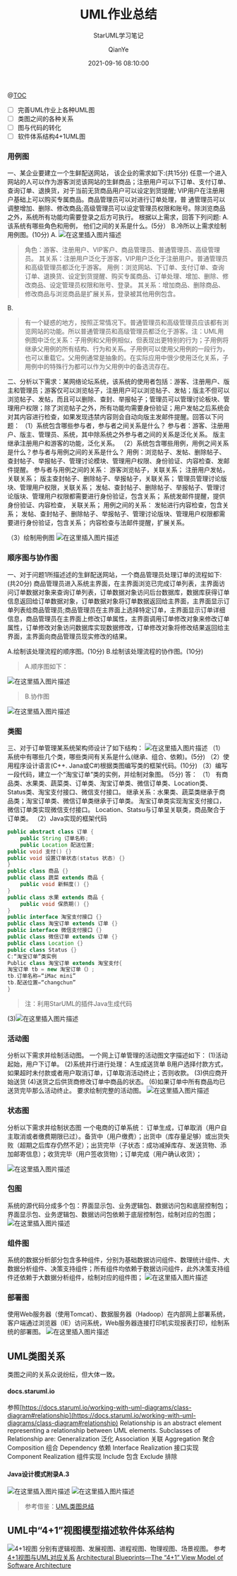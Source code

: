 ﻿---
layout:     post
title:      "UML作业总结"
subtitle:   "StarUML学习笔记"
date:       2021-09-16 08:10:00
author:     "QianYe"

tags:
- StarUML
---

@[TOC](UML作业)

 - [ ] 完善UML作业上各种UML图
 - [ ] 类图之间的各种关系
 - [ ] 图与代码的转化
 - [ ] 软件体系结构4+1UML图

### 用例图
一、某企业要建立一个生鲜配送网站，
该企业的需求如下:(共15分)
任意一个进入网站的人可以作为游客浏览该网站的生鲜商品；注册用户可以下订单、支付订单、查询订单、退换货，对于当前无货商品用户可以设定到货提醒; VIP用户在注册用户基础上可以购买专属商品。商品管理员可以对进行订单处理，普
通管理员可以调整增加、删除、修改商品;高级管理员可以设定管理员权限和账号。除浏览商品之外，系统所有功能均需要登录之后方可执行。
根据以上需求，回答下列问题:
A.该系统有哪些角色和用例， 他们之间的关系是什么。(5分）
B.冷所以上需求绘制用例图。(10分)
A.
![在这里插入图片描述](https://img-blog.csdnimg.cn/20201210215535575.png?x-oss-process=image/watermark,type_ZmFuZ3poZW5naGVpdGk,shadow_10,text_aHR0cHM6Ly9ibG9nLmNzZG4ubmV0L3dlaXhpbl80NDIyOTI0Mw==,size_16,color_FFFFFF,t_70#pic_center)

> 角色：游客、注册用户、VIP客户、商品管理员、普通管理员、高级管理员。
> 其关系：注册用户泛化于游客，VIP用户泛化于注册用户。普通管理员和高级管理员都泛化于游客。
> 用例：浏览网站、下订单、支付订单、查询订单、退换货、设定到货提醒、购买专属商品、订单处理、增加、删除、修改商品、设定管理员权限和账号、登录。
> 其关系：增加商品、删除商品、修改商品与浏览商品是扩展关系，登录被其他用例包含。

B.

> 有一个疑惑的地方，按照正常情况下。普通管理员和高级管理员应该都有浏览网站的功能。所以普通管理员和高级管理员都泛化于游客。注：UML用例图中泛化关系：子用例和父用例相似，但表现出更特别的行为；子用例将继承父用例的所有结构、行为和关系。子用例可以使用父用例的一段行为，也可以重载它。父用例通常是抽象的。在实际应用中很少使用泛化关系，子用例中的特殊行为都可以作为父用例中的备选流存在。


二、分析以下需求：某网络论坛系统，该系统的使用者包括：游客、注册用户、版主和管理员；游客仅可以浏览帖子，注册用户可以浏览帖子、发帖；版主不但可以浏览帖子、发帖，而且可以删除、查封、举报帖子；管理员可以管理讨论板块、管理用户权限；除了浏览帖子之外，所有功能均需要身份验证；用户发帖之后系统会对其内容进行检查，如果发现违禁内容则会自动向版主发邮件提醒。回答以下问题：
（1）系统包含哪些参与者，参与者之间关系是什么？
参与者：游客、注册用户、版主、管理员、系统，其中除系统之外参与者之间的关系是泛化关系。      版主继承注册用户和游客的功能，泛化关系。
（2）系统包含哪些用例，用例之间关系是什么？参与者与用例之间的关系是什么？
     用例：浏览帖子、发帖、删除帖子、查封帖子、举报帖子、管理讨论模块、管理用户权限、身份验证、内容检查、发邮件提醒。
     参与者与用例之间的关系：
      游客浏览帖子，关联关系；
      注册用户发帖，关联关系；
      版主查封帖子、删除帖子、举报帖子，关联关系；
      管理员管理讨论版块、管理用户权限，关联关系；
      发帖、查封帖子、删除帖子、举报帖子、管理讨论版块、管理用户权限都需要进行身份验证，包含关系；
      系统发邮件提醒，提供身份验证、内容检查， 关联关系；
用例之间的关系：
      发帖进行内容检查，包含关系；
      发帖、查封帖子、删除帖子、举报帖子、管理讨论版块、管理用户权限都需要进行身份验证，包含关系；
      内容检查与法邮件提醒，扩展关系。
      
（3）绘制用例图
![在这里插入图片描述](https://img-blog.csdnimg.cn/20201217233013238.png?x-oss-process=image/watermark,type_ZmFuZ3poZW5naGVpdGk,shadow_10,text_aHR0cHM6Ly9ibG9nLmNzZG4ubmV0L3dlaXhpbl80NDIyOTI0Mw==,size_16,color_FFFFFF,t_70#pic_center)


### 顺序图与协作图
一、对于问题1所描述述的生鲜配送网站，一个商品管理员处理订单的流程如下:(共20分)
商品管理员进入系统主界面，在主界面浏览已完成订单列表，主界面访问订单数据对象来查询订单列表，订单数据对象访问后台数据库，数据库获得订单信息返回给订单数据对象，订单数据对象将订单数据返回给主界面，主界面显示订单列表给商品管理员;商品管理员在主界面上选择特定订单，主界面显示订单详细信息，商品管理员在主界面上修改订单属性，主界面调用订单修改对象来修改订单属性，订单修改对象访问数据库实现数据修改，订单修改对象将修改结果返回给主界面，主界面向商品管理员现实修改的结果。

A.绘制该处理流程的顺序图。(10分)
B.绘制该处理流程的协作图。(10分)

> A.顺序图如下：

![在这里插入图片描述](https://img-blog.csdnimg.cn/20201210213203428.png?x-oss-process=image/watermark,type_ZmFuZ3poZW5naGVpdGk,shadow_10,text_aHR0cHM6Ly9ibG9nLmNzZG4ubmV0L3dlaXhpbl80NDIyOTI0Mw==,size_16,color_FFFFFF,t_70#pic_center)

> B.协作图

![在这里插入图片描述](https://img-blog.csdnimg.cn/20201210223822319.png?x-oss-process=image/watermark,type_ZmFuZ3poZW5naGVpdGk,shadow_10,text_aHR0cHM6Ly9ibG9nLmNzZG4ubmV0L3dlaXhpbl80NDIyOTI0Mw==,size_16,color_FFFFFF,t_70#pic_center)


### 类图
三、对于订单管理某系统架构师设计了如下结构：
![在这里插入图片描述](https://img-blog.csdnimg.cn/20201120205617765.png?x-oss-process=image/watermark,type_ZmFuZ3poZW5naGVpdGk,shadow_10,text_aHR0cHM6Ly9ibG9nLmNzZG4ubmV0L3dlaXhpbl80NDIyOTI0Mw==,size_16,color_FFFFFF,t_70#pic_center)
（1）系统中有哪些几个类，哪些类间有关系是什么(继承、组合、依赖)。(5分)
（2）使用程序设计语言(C++. Jana或C#)根据类图编写类的框架代码。(10分)
（3）编写一段代码，建立一个“淘宝订单”类的实例，并绘制对象图。 (5分)
答：
（1）
有商品类、水果类、蔬菜类、订单类、淘宝订单类、微信订单类、Location类、Status类、淘宝支付接口、微信支付接口。
继承关系：水果类、蔬菜类继承于商品类；淘宝订单类、微信订单类继承于订单类。
淘宝订单类实现淘宝支付接口，微信订单类实现微信支付接口。
Location、Statsu与订单呈关联类，商品聚合于订单类。
（2）Java实现的框架代码
```java
public abstract class 订单 {
    public String 订单名称;
    public Location 配送位置;
public void 支付() {}
public void 设置订单状态(status 状态) {}
}
public class 商品 {}
public class 蔬菜 extends 商品 {
    public void 新鲜度() {}
}
public class 水果 extends 商品 {
    public void 保质期() {}
}
public interface 淘宝支付接口 {}
public class 淘宝订单 extends 订单 {}
public interface 微信支付接口 {}
public class 微信订单 extends 订单 {}
public class Location {}
public class Status {}
C:“淘宝订单”类实例
Public class 淘宝订单 extends 淘宝支付{
淘宝订单 tb = new 淘宝订单（）;
tb.订单名称=“iMac mini”
tb.配送位置=“changchun”
}
```

> 注：利用StarUML的插件Java生成代码

(3)![在这里插入图片描述](https://img-blog.csdnimg.cn/20201120211644664.png?x-oss-process=image/watermark,type_ZmFuZ3poZW5naGVpdGk,shadow_10,text_aHR0cHM6Ly9ibG9nLmNzZG4ubmV0L3dlaXhpbl80NDIyOTI0Mw==,size_16,color_FFFFFF,t_70#pic_center)
### 活动图
分析以下需求并绘制活动图。
一个网上订单管理的活动图文字描述如下：
(1)活动起始，用户下订单。
(2)系统并行进行处理： A生成送货单 B用户选择付款方式，如果超时未付款或者用户取消订单，订单取消活动终止；否则收款。
(3)供应商开始送货
(4)送货之后供货商修改订单中商品的状态。
(6)如果订单中所有商品均已送货完毕那么活动终止。
要求绘制完整的活动图。
![在这里插入图片描述](https://img-blog.csdnimg.cn/20201213221248649.png?x-oss-process=image/watermark,type_ZmFuZ3poZW5naGVpdGk,shadow_10,text_aHR0cHM6Ly9ibG9nLmNzZG4ubmV0L3dlaXhpbl80NDIyOTI0Mw==,size_16,color_FFFFFF,t_70#pic_center)

### 状态图
分析以下需求并绘制状态图
一个电商的订单系统：
订单生成，订单取消（用户自主取消或者缴费期限已过）。备货中（用户缴费）；出货中（库存量足够）或出货失败（超期之后库存仍然不足）；出货完毕（子状态：成功减掉库存、发送货物、添加邮寄信息）；收货完毕（用户签收货物）；订单完成（用户确认收货）；

![在这里插入图片描述](https://img-blog.csdnimg.cn/20201219141157569.png?x-oss-process=image/watermark,type_ZmFuZ3poZW5naGVpdGk,shadow_10,text_aHR0cHM6Ly9ibG9nLmNzZG4ubmV0L3dlaXhpbl80NDIyOTI0Mw==,size_16,color_FFFFFF,t_70#pic_center)


### 包图
系统的源代码分成多个包：界面显示包、业务逻辑包、数据访问包和底层控制包；界面显示包、业务逻辑包、数据访问包依赖于底层控制包，绘制对应的包图；
![在这里插入图片描述](https://img-blog.csdnimg.cn/2020121410591115.png?x-oss-process=image/watermark,type_ZmFuZ3poZW5naGVpdGk,shadow_10,text_aHR0cHM6Ly9ibG9nLmNzZG4ubmV0L3dlaXhpbl80NDIyOTI0Mw==,size_16,color_FFFFFF,t_70#pic_center)

### 组件图
系统的数据分析部分包含多种组件，分别为基础数据访问组件、数理统计组件、大数据分析组件、决策支持组件；所有组件均依赖于数据访问组件，此外决策支持组件还依赖于大数据分析组件，绘制对应的组件图；
![在这里插入图片描述](https://img-blog.csdnimg.cn/20201214111857510.png?x-oss-process=image/watermark,type_ZmFuZ3poZW5naGVpdGk,shadow_10,text_aHR0cHM6Ly9ibG9nLmNzZG4ubmV0L3dlaXhpbl80NDIyOTI0Mw==,size_16,color_FFFFFF,t_70#pic_center)

### 部署图
使用Web服务器（使用Tomcat）、数据服务器（Hadoop）在内部网上部署系统，客户端通过浏览器（IE）访问系统，Web服务器连接打印机实现报表打印，绘制系统的部署图。
![在这里插入图片描述](https://img-blog.csdnimg.cn/20201214111944662.png?x-oss-process=image/watermark,type_ZmFuZ3poZW5naGVpdGk,shadow_10,text_aHR0cHM6Ly9ibG9nLmNzZG4ubmV0L3dlaXhpbl80NDIyOTI0Mw==,size_16,color_FFFFFF,t_70#pic_center)
## UML类图关系
类图之间的关系众说纷纭，但大体一致。
#### docs.staruml.io
参照[https://docs.staruml.io/working-with-uml-diagrams/class-diagram#relationship](https://docs.staruml.io/working-with-uml-diagrams/class-diagram#relationship)
Relationship is an abstract element representing a relationship between UML elements.
Subclasses of Relationship are:
Generalization  泛化
Association   关联
Aggregation  聚合
Composition  组合
Dependency   依赖
Interface Realization  接口实现
Component Realization  组件实现
Include   包含
Exclude  排除
#### Java设计模式附录A.3
![在这里插入图片描述](https://img-blog.csdnimg.cn/2020121915190264.png?x-oss-process=image/watermark,type_ZmFuZ3poZW5naGVpdGk,shadow_10,text_aHR0cHM6Ly9ibG9nLmNzZG4ubmV0L3dlaXhpbl80NDIyOTI0Mw==,size_16,color_FFFFFF,t_70#pic_center)
![在这里插入图片描述](https://img-blog.csdnimg.cn/20201219153401872.jpg?x-oss-process=image/watermark,type_ZmFuZ3poZW5naGVpdGk,shadow_10,text_aHR0cHM6Ly9ibG9nLmNzZG4ubmV0L3dlaXhpbl80NDIyOTI0Mw==,size_16,color_FFFFFF,t_70#pic_center)
> 参考借鉴：[UML类图总结](https://blog.csdn.net/ibukikonoha/article/details/80643959)
## UML中“4+1”视图模型描述软件体系结构
![4+1视图](https://img-blog.csdnimg.cn/20210201220559471.png?x-oss-process=image/watermark,type_ZmFuZ3poZW5naGVpdGk,shadow_10,text_aHR0cHM6Ly9ibG9nLmNzZG4ubmV0L3dlaXhpbl80NDIyOTI0Mw==,size_16,color_FFFFFF,t_70#pic_center)
分别有逻辑视图、发展视图、进程视图、物理视图、场景视图。
参考[4+1视图与UML对应关系](https://www.cnblogs.com/I-am-Betty/p/5467847.html)
[Architectural Blueprints—The “4+1” View
Model of Software Architecture](https://www.cs.ubc.ca/~gregor/teaching/papers/4+1view-architecture.pdf)
